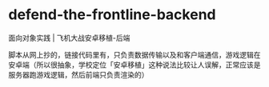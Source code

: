 # defend-the-frontline-backend
面向对象实践 | 飞机大战安卓移植-后端

脚本从网上抄的，链接代码里有，只负责数据传输以及和客户端通信，游戏逻辑在安卓端（所以很抽象，学校定位「安卓移植」这种说法比较让人误解，正常应该是服务器跑游戏逻辑，然后前端只负责渲染的）

